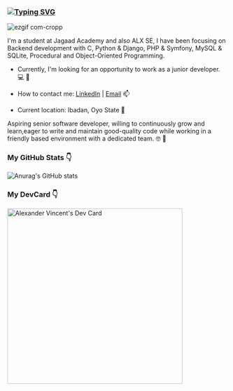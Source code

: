 ### [![Typing SVG](https://readme-typing-svg.demolab.com/?lines=I'm+a+Junior+PHP+and+Python+Developer+)](https://git.io/typing-svg)

![ezgif com-cropp](https://user-images.githubusercontent.com/42210784/233861858-822dc31b-5857-46b8-a037-804179e875f5.gif)

I'm a student at Jagaad Academy and also ALX SE, I have been focusing on Backend development with C, Python & Django, PHP & Symfony, MySQL & SQLite, Procedural and Object-Oriented Programming.

- Currently, I'm looking for an opportunity to work as a junior developer. 💻 🐘

- How to contact me: [LinkedIn](https://www.linkedin.com/in/alex-nwokorie-2688a913a/) | [Email](mailto:nwokoriealex20@gmail.com) 📫

- Current location: Ibadan, Oyo State 📌

Aspiring senior software developer, willing to continuously grow and learn,eager to write and maintain good-quality code while working in a friendly based environment with a dedicated team. 🤓 🐘

### My GitHub Stats <g-emoji class="g-emoji" alias="point_down" fallback-src="https://github.githubassets.com/images/icons/emoji/unicode/1f447.png">👇</g-emoji>
![Anurag's GitHub stats](https://github-readme-stats.vercel.app/api?username=lexiscode&show_icons=true&theme=dracula)

### My DevCard <g-emoji class="g-emoji" alias="point_down" fallback-src="https://github.githubassets.com/images/icons/emoji/unicode/1f447.png">👇</g-emoji>
<a href="https://app.daily.dev/Lexiscode"><img src="https://api.daily.dev/devcards/caa40d2d0d2940419f186d65d7f963f8.png?r=ng5" width="400" alt="Alexander Vincent's Dev Card"/></a>



